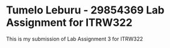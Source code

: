 # Tumelo Leburu - 29854369 Lab Assignment for ITRW322

This is my submission of Lab Assignment 3 for ITRW322
